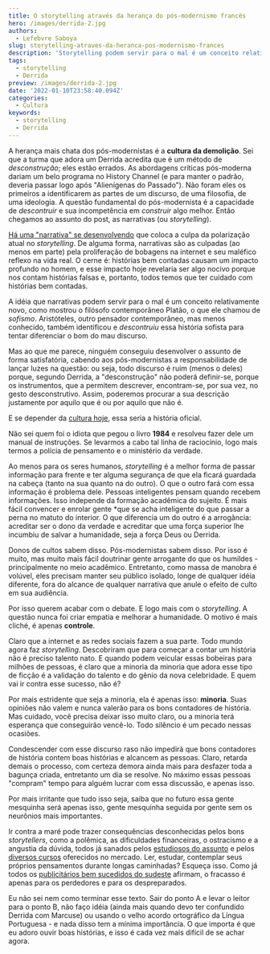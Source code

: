 ```yaml
---
title: O storytelling através da herança do pós-modernismo francês
hero: /images/derrida-2.jpg
authors:
  - Lefebvre Saboya
slug: storytelling-atraves-da-heranca-pos-modernismo-frances
description: 'Storytelling podem servir para o mal é um conceito relativamente novo.'
tags:
  - storytelling
  - Derrida
preview: /images/derrida-2.jpg
date: '2022-01-10T23:58:40.094Z'
categories:
  - Cultura
keywords:
  - storytelling
  - Derrida
---
```

A herança mais chata dos pós-modernistas é a **cultura da demolição**. Sei que a turma que adora um Derrida acredita que é um método de *desconstrução*; eles estão errados. As abordagens críticas pós-moderna dariam um belo programa no History Channel (e para manter o padrão, deveria passar logo após "Alienígenas do Passado"). Não foram eles os primeiros a identificarem as partes de um discurso, de uma filosofia, de uma ideologia. A questão fundamental do pós-modernista é a capacidade de *descontruir* e sua incompetência em *construir* algo melhor. Então chegamos ao assunto do post, as narrativas (ou *storytelling*).

[Há uma "narrativa" se desenvolvendo](https://www.bostonglobe.com/2021/12/30/opinion/our-fondness-narratives-is-driving-us-mad/) que coloca a culpa da polarização atual no *storytelling*. De alguma forma, narrativas são as culpadas (ao menos em parte) pela proliferação de bobagens na internet e seu maléfico reflexo na vida real. O cerne é: histórias bem contadas causam um impacto profundo no homem, e esse impacto hoje revelaria ser algo nocivo porque nos contam histórias falsas e, portanto, todos temos que ter cuidado com histórias bem contadas.

A idéia que narrativas podem servir para o mal é um conceito relativamente novo, como mostrou o filósofo contemporâneo Platão, o que ele chamou de *sofismo*. Aristóteles, outro pensador contemporâneo, mas menos conhecido, também identificou e *descontruiu* essa história sofista para tentar diferenciar o bom do mau discurso. 

Mas ao que me parece, ninguém conseguiu desenvolver o assunto de forma satisfatória, cabendo aos pós-modernistas a responsabilidade de lançar luzes na questão: ou seja, todo discurso é ruim (menos o deles) porque, segundo Derrida, a "desconstrução" não poderá definir-se, porque os instrumentos, que a permitem descrever, encontram-se, por sua vez, no gesto desconstrutivo. Assim, poderemos procurar a sua descrição justamente por aquilo que é ou por aquilo que não é.

E se depender da [cultura hoje](https://llsaboya.com/post/2021_12_11_um-culto-a-ignorancia/), essa seria a história oficial.

Não sei quem foi o idiota que pegou o livro **1984** e resolveu fazer dele um manual de instruções. Se levarmos a cabo tal linha de raciocínio, logo mais termos a polícia de pensamento e o ministério da verdade.

Ao menos para os seres humanos, *storytelling* é a melhor forma de passar informação para frente e ter alguma segurança de que ela ficará guardada na cabeça (tanto na sua quanto na do outro). O que o outro fará com essa informação é problema dele. Pessoas inteligentes pensam quando recebem informações. Isso independe da formação acadêmica do sujeito. É mais fácil convencer e enrolar gente *que se acha inteligente do que passar a perna no matuto do interior. O que diferencia um do outro é a arrogância: acreditar ser o dono da verdade e acreditar  que uma força superior lhe incumbiu de salvar a humanidade, seja a força Deus ou Derrida. 

Donos de cultos sabem disso. Pós-modernistas sabem disso. Por isso é muito, mas muito mais fácil doutrinar gente arrogante do que os humildes - principalmente no meio acadêmico. Entretanto, como massa de manobra é volúvel, eles precisam manter seu público isolado, longe de qualquer idéia diferente, fora do alcance de qualquer narrativa que anule o efeito de culto em sua audiência.

Por isso querem acabar com o debate. E logo mais com o *storytelling*. A questão nunca foi criar empatia e melhorar a humanidade. O motivo é mais cliché, é apenas **controle**.

Claro que a internet e as redes sociais fazem a sua parte. Todo mundo agora faz *storytelling*. Descobriram que para começar a contar um história não é preciso talento nato. E quando podem veicular essas bobeiras para milhões de pessoas, é claro que a minoria da minoria que adora esse tipo de ficção é a validação do talento e do gênio da nova celebridade. E quem vai ir contra esse sucesso, não é?

Por mais estridente que seja a minoria, ela é apenas isso: **minoria**. Suas opiniões não  valem e nunca valerão para os bons contadores de história. Mas cuidado, você precisa deixar isso muito claro, ou a minoria terá esperança que conseguirão vencê-lo. Todo silêncio é um pecado nessas ocasiões.  

Condescender com esse discurso raso não impedirá que bons contadores de história contem boas histórias e alcancem as pessoas. Claro, retarda demais o processo, com certeza demora ainda mais para desfazer toda a bagunça criada, entretanto um dia se resolve. No máximo essas pessoas "compram" tempo para alguém lucrar com essa discussão, e apenas isso. 

Por mais irritante que tudo isso seja, saiba que no futuro essa gente mesquinha será apenas isso, gente mesquinha seguida por gente sem os neurônios mais importantes. 

Ir contra a maré pode trazer consequências desconhecidas pelos bons *storytellers*, como a polêmica, as dificuldades financeiras, o ostracismo e a angustia da dúvida, todos já sanados pelos [estudiosos do assunto](https://www.storytellers.com.br/2020/03/virus-parasita-bruxo-marte-e-outros.html) e pelos [diversos cursos](https://rockcontent.com/br/talent-blog/storytelling/) oferecidos no mercado. Ler, estudar, contemplar seus próprios pensamentos durante longas caminhadas? Esqueça isso. Como já todos os [publicitários bem sucedidos do sudeste](https://www.linkedin.com/jobs/search/?geoId=106057199&keywords=storytelling&location=Brasil) afirmam, o fracasso é apenas para os perdedores e para os despreparados.

Eu não sei nem como terminar esse texto. Sair do ponto A e levar o leitor para o ponto B, não faço idéia (ainda mais quando devo ter confundido Derrida com Marcuse) ou usando o velho acordo ortográfico da Língua Portuguesa - e nada disso tem a mínima importância. O que importa é que eu adoro ouvir boas histórias, e isso é cada vez mais difícil de se achar agora. 
